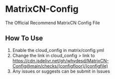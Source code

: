 # MatrixCN-Config
The Official Recommend MatrixCN Config File
## How To Use
1. Enable the cloud_config in matrix/config.yml
2. Change the link in cloud_config > link to https://cdn.jsdelivr.net/gh/whydesd/MatrixCN-Config@main/checks/(configfloor)/(configfile)
3. Any issues or suggests can be submit in Issues
